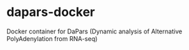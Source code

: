 # dapars-docker
Docker container for DaPars (Dynamic analysis of Alternative PolyAdenylation from RNA-seq)
